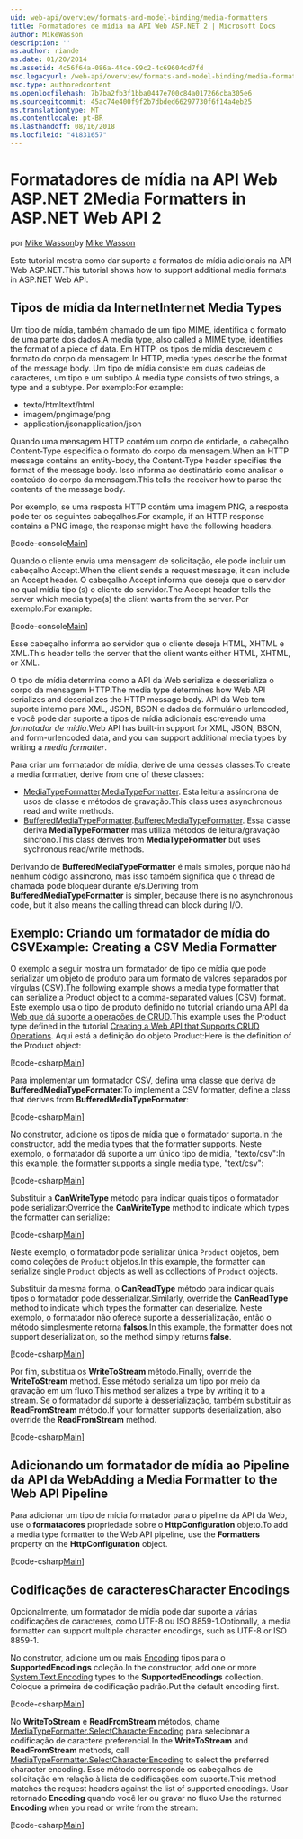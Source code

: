 ```yaml
---
uid: web-api/overview/formats-and-model-binding/media-formatters
title: Formatadores de mídia na API Web ASP.NET 2 | Microsoft Docs
author: MikeWasson
description: ''
ms.author: riande
ms.date: 01/20/2014
ms.assetid: 4c56f64a-086a-44ce-99c2-4c69604cd7fd
msc.legacyurl: /web-api/overview/formats-and-model-binding/media-formatters
msc.type: authoredcontent
ms.openlocfilehash: 7b7ba2fb3f1bba0447e700c84a017266cba305e6
ms.sourcegitcommit: 45ac74e400f9f2b7dbded66297730f6f14a4eb25
ms.translationtype: MT
ms.contentlocale: pt-BR
ms.lasthandoff: 08/16/2018
ms.locfileid: "41831657"
---
```

<a name="media-formatters-in-aspnet-web-api-2"></a><span data-ttu-id="686d9-102">Formatadores de mídia na API Web ASP.NET 2</span><span class="sxs-lookup"><span data-stu-id="686d9-102">Media Formatters in ASP.NET Web API 2</span></span>
====================
<span data-ttu-id="686d9-103">por [Mike Wasson](https://github.com/MikeWasson)</span><span class="sxs-lookup"><span data-stu-id="686d9-103">by [Mike Wasson](https://github.com/MikeWasson)</span></span>

<span data-ttu-id="686d9-104">Este tutorial mostra como dar suporte a formatos de mídia adicionais na API Web ASP.NET.</span><span class="sxs-lookup"><span data-stu-id="686d9-104">This tutorial shows how to support additional media formats in ASP.NET Web API.</span></span>

## <a name="internet-media-types"></a><span data-ttu-id="686d9-105">Tipos de mídia da Internet</span><span class="sxs-lookup"><span data-stu-id="686d9-105">Internet Media Types</span></span>

<span data-ttu-id="686d9-106">Um tipo de mídia, também chamado de um tipo MIME, identifica o formato de uma parte dos dados.</span><span class="sxs-lookup"><span data-stu-id="686d9-106">A media type, also called a MIME type, identifies the format of a piece of data.</span></span> <span data-ttu-id="686d9-107">Em HTTP, os tipos de mídia descrevem o formato do corpo da mensagem.</span><span class="sxs-lookup"><span data-stu-id="686d9-107">In HTTP, media types describe the format of the message body.</span></span> <span data-ttu-id="686d9-108">Um tipo de mídia consiste em duas cadeias de caracteres, um tipo e um subtipo.</span><span class="sxs-lookup"><span data-stu-id="686d9-108">A media type consists of two strings, a type and a subtype.</span></span> <span data-ttu-id="686d9-109">Por exemplo:</span><span class="sxs-lookup"><span data-stu-id="686d9-109">For example:</span></span>

- <span data-ttu-id="686d9-110">texto/html</span><span class="sxs-lookup"><span data-stu-id="686d9-110">text/html</span></span>
- <span data-ttu-id="686d9-111">imagem/png</span><span class="sxs-lookup"><span data-stu-id="686d9-111">image/png</span></span>
- <span data-ttu-id="686d9-112">application/json</span><span class="sxs-lookup"><span data-stu-id="686d9-112">application/json</span></span>

<span data-ttu-id="686d9-113">Quando uma mensagem HTTP contém um corpo de entidade, o cabeçalho Content-Type especifica o formato do corpo da mensagem.</span><span class="sxs-lookup"><span data-stu-id="686d9-113">When an HTTP message contains an entity-body, the Content-Type header specifies the format of the message body.</span></span> <span data-ttu-id="686d9-114">Isso informa ao destinatário como analisar o conteúdo do corpo da mensagem.</span><span class="sxs-lookup"><span data-stu-id="686d9-114">This tells the receiver how to parse the contents of the message body.</span></span>

<span data-ttu-id="686d9-115">Por exemplo, se uma resposta HTTP contém uma imagem PNG, a resposta pode ter os seguintes cabeçalhos.</span><span class="sxs-lookup"><span data-stu-id="686d9-115">For example, if an HTTP response contains a PNG image, the response might have the following headers.</span></span>

[!code-console[Main](media-formatters/samples/sample1.cmd)]

<span data-ttu-id="686d9-116">Quando o cliente envia uma mensagem de solicitação, ele pode incluir um cabeçalho Accept.</span><span class="sxs-lookup"><span data-stu-id="686d9-116">When the client sends a request message, it can include an Accept header.</span></span> <span data-ttu-id="686d9-117">O cabeçalho Accept informa que deseja que o servidor no qual mídia tipo (s) o cliente do servidor.</span><span class="sxs-lookup"><span data-stu-id="686d9-117">The Accept header tells the server which media type(s) the client wants from the server.</span></span> <span data-ttu-id="686d9-118">Por exemplo:</span><span class="sxs-lookup"><span data-stu-id="686d9-118">For example:</span></span>

[!code-console[Main](media-formatters/samples/sample2.cmd)]

<span data-ttu-id="686d9-119">Esse cabeçalho informa ao servidor que o cliente deseja HTML, XHTML e XML.</span><span class="sxs-lookup"><span data-stu-id="686d9-119">This header tells the server that the client wants either HTML, XHTML, or XML.</span></span>

<span data-ttu-id="686d9-120">O tipo de mídia determina como a API da Web serializa e desserializa o corpo da mensagem HTTP.</span><span class="sxs-lookup"><span data-stu-id="686d9-120">The media type determines how Web API serializes and deserializes the HTTP message body.</span></span> <span data-ttu-id="686d9-121">API da Web tem suporte interno para XML, JSON, BSON e dados de formulário urlencoded, e você pode dar suporte a tipos de mídia adicionais escrevendo uma *formatador de mídia*.</span><span class="sxs-lookup"><span data-stu-id="686d9-121">Web API has built-in support for XML, JSON, BSON, and form-urlencoded data, and you can support additional media types by writing a *media formatter*.</span></span>

<span data-ttu-id="686d9-122">Para criar um formatador de mídia, derive de uma dessas classes:</span><span class="sxs-lookup"><span data-stu-id="686d9-122">To create a media formatter, derive from one of these classes:</span></span>

- <span data-ttu-id="686d9-123">[MediaTypeFormatter](https://msdn.microsoft.com/library/system.net.http.formatting.mediatypeformatter.aspx).</span><span class="sxs-lookup"><span data-stu-id="686d9-123">[MediaTypeFormatter](https://msdn.microsoft.com/library/system.net.http.formatting.mediatypeformatter.aspx).</span></span> <span data-ttu-id="686d9-124">Esta leitura assíncrona de usos de classe e métodos de gravação.</span><span class="sxs-lookup"><span data-stu-id="686d9-124">This class uses asynchronous read and write methods.</span></span>
- <span data-ttu-id="686d9-125">[BufferedMediaTypeFormatter](https://msdn.microsoft.com/library/system.net.http.formatting.bufferedmediatypeformatter.aspx).</span><span class="sxs-lookup"><span data-stu-id="686d9-125">[BufferedMediaTypeFormatter](https://msdn.microsoft.com/library/system.net.http.formatting.bufferedmediatypeformatter.aspx).</span></span> <span data-ttu-id="686d9-126">Essa classe deriva **MediaTypeFormatter** mas utiliza métodos de leitura/gravação síncrono.</span><span class="sxs-lookup"><span data-stu-id="686d9-126">This class derives from **MediaTypeFormatter** but uses sychronous read/write methods.</span></span>

<span data-ttu-id="686d9-127">Derivando de **BufferedMediaTypeFormatter** é mais simples, porque não há nenhum código assíncrono, mas isso também significa que o thread de chamada pode bloquear durante e/s.</span><span class="sxs-lookup"><span data-stu-id="686d9-127">Deriving from **BufferedMediaTypeFormatter** is simpler, because there is no asynchronous code, but it also means the calling thread can block during I/O.</span></span>

## <a name="example-creating-a-csv-media-formatter"></a><span data-ttu-id="686d9-128">Exemplo: Criando um formatador de mídia do CSV</span><span class="sxs-lookup"><span data-stu-id="686d9-128">Example: Creating a CSV Media Formatter</span></span>

<span data-ttu-id="686d9-129">O exemplo a seguir mostra um formatador de tipo de mídia que pode serializar um objeto de produto para um formato de valores separados por vírgulas (CSV).</span><span class="sxs-lookup"><span data-stu-id="686d9-129">The following example shows a media type formatter that can serialize a Product object to a comma-separated values (CSV) format.</span></span> <span data-ttu-id="686d9-130">Este exemplo usa o tipo de produto definido no tutorial [criando uma API da Web que dá suporte a operações de CRUD](../older-versions/creating-a-web-api-that-supports-crud-operations.md).</span><span class="sxs-lookup"><span data-stu-id="686d9-130">This example uses the Product type defined in the tutorial [Creating a Web API that Supports CRUD Operations](../older-versions/creating-a-web-api-that-supports-crud-operations.md).</span></span> <span data-ttu-id="686d9-131">Aqui está a definição do objeto Product:</span><span class="sxs-lookup"><span data-stu-id="686d9-131">Here is the definition of the Product object:</span></span>

[!code-csharp[Main](media-formatters/samples/sample3.cs)]

<span data-ttu-id="686d9-132">Para implementar um formatador CSV, defina uma classe que deriva de **BufferedMediaTypeFormater**:</span><span class="sxs-lookup"><span data-stu-id="686d9-132">To implement a CSV formatter, define a class that derives from **BufferedMediaTypeFormater**:</span></span>

[!code-csharp[Main](media-formatters/samples/sample4.cs)]

<span data-ttu-id="686d9-133">No construtor, adicione os tipos de mídia que o formatador suporta.</span><span class="sxs-lookup"><span data-stu-id="686d9-133">In the constructor, add the media types that the formatter supports.</span></span> <span data-ttu-id="686d9-134">Neste exemplo, o formatador dá suporte a um único tipo de mídia, &quot;texto/csv&quot;:</span><span class="sxs-lookup"><span data-stu-id="686d9-134">In this example, the formatter supports a single media type, &quot;text/csv&quot;:</span></span>

[!code-csharp[Main](media-formatters/samples/sample5.cs)]

<span data-ttu-id="686d9-135">Substituir a **CanWriteType** método para indicar quais tipos o formatador pode serializar:</span><span class="sxs-lookup"><span data-stu-id="686d9-135">Override the **CanWriteType** method to indicate which types the formatter can serialize:</span></span>

[!code-csharp[Main](media-formatters/samples/sample6.cs)]

<span data-ttu-id="686d9-136">Neste exemplo, o formatador pode serializar única `Product` objetos, bem como coleções de `Product` objetos.</span><span class="sxs-lookup"><span data-stu-id="686d9-136">In this example, the formatter can serialize single `Product` objects as well as collections of `Product` objects.</span></span>

<span data-ttu-id="686d9-137">Substituir da mesma forma, o **CanReadType** método para indicar quais tipos o formatador pode desserializar.</span><span class="sxs-lookup"><span data-stu-id="686d9-137">Similarly, override the **CanReadType** method to indicate which types the formatter can deserialize.</span></span> <span data-ttu-id="686d9-138">Neste exemplo, o formatador não oferece suporte a desserialização, então o método simplesmente retorna **falsos**.</span><span class="sxs-lookup"><span data-stu-id="686d9-138">In this example, the formatter does not support deserialization, so the method simply returns **false**.</span></span>

[!code-csharp[Main](media-formatters/samples/sample7.cs)]

<span data-ttu-id="686d9-139">Por fim, substitua os **WriteToStream** método.</span><span class="sxs-lookup"><span data-stu-id="686d9-139">Finally, override the **WriteToStream** method.</span></span> <span data-ttu-id="686d9-140">Esse método serializa um tipo por meio da gravação em um fluxo.</span><span class="sxs-lookup"><span data-stu-id="686d9-140">This method serializes a type by writing it to a stream.</span></span> <span data-ttu-id="686d9-141">Se o formatador dá suporte à desserialização, também substituir as **ReadFromStream** método.</span><span class="sxs-lookup"><span data-stu-id="686d9-141">If your formatter supports deserialization, also override the **ReadFromStream** method.</span></span>

[!code-csharp[Main](media-formatters/samples/sample8.cs)]

## <a name="adding-a-media-formatter-to-the-web-api-pipeline"></a><span data-ttu-id="686d9-142">Adicionando um formatador de mídia ao Pipeline da API da Web</span><span class="sxs-lookup"><span data-stu-id="686d9-142">Adding a Media Formatter to the Web API Pipeline</span></span>

<span data-ttu-id="686d9-143">Para adicionar um tipo de mídia formatador para o pipeline da API da Web, use o **formatadores** propriedade sobre o **HttpConfiguration** objeto.</span><span class="sxs-lookup"><span data-stu-id="686d9-143">To add a media type formatter to the Web API pipeline, use the **Formatters** property on the **HttpConfiguration** object.</span></span>

[!code-csharp[Main](media-formatters/samples/sample9.cs)]

## <a name="character-encodings"></a><span data-ttu-id="686d9-144">Codificações de caracteres</span><span class="sxs-lookup"><span data-stu-id="686d9-144">Character Encodings</span></span>

<span data-ttu-id="686d9-145">Opcionalmente, um formatador de mídia pode dar suporte a várias codificações de caracteres, como UTF-8 ou ISO 8859-1.</span><span class="sxs-lookup"><span data-stu-id="686d9-145">Optionally, a media formatter can support multiple character encodings, such as UTF-8 or ISO 8859-1.</span></span>

<span data-ttu-id="686d9-146">No construtor, adicione um ou mais [Encoding](https://msdn.microsoft.com/library/system.text.encoding.aspx) tipos para o **SupportedEncodings** coleção.</span><span class="sxs-lookup"><span data-stu-id="686d9-146">In the constructor, add one or more [System.Text.Encoding](https://msdn.microsoft.com/library/system.text.encoding.aspx) types to the **SupportedEncodings** collection.</span></span> <span data-ttu-id="686d9-147">Coloque a primeira de codificação padrão.</span><span class="sxs-lookup"><span data-stu-id="686d9-147">Put the default encoding first.</span></span>

[!code-csharp[Main](media-formatters/samples/sample10.cs?highlight=6-7)]

<span data-ttu-id="686d9-148">No **WriteToStream** e **ReadFromStream** métodos, chame [MediaTypeFormatter.SelectCharacterEncoding](https://msdn.microsoft.com/library/hh969054.aspx) para selecionar a codificação de caractere preferencial.</span><span class="sxs-lookup"><span data-stu-id="686d9-148">In the **WriteToStream** and **ReadFromStream** methods, call [MediaTypeFormatter.SelectCharacterEncoding](https://msdn.microsoft.com/library/hh969054.aspx) to select the preferred character encoding.</span></span> <span data-ttu-id="686d9-149">Esse método corresponde os cabeçalhos de solicitação em relação à lista de codificações com suporte.</span><span class="sxs-lookup"><span data-stu-id="686d9-149">This method matches the request headers against the list of supported encodings.</span></span> <span data-ttu-id="686d9-150">Usar retornado **Encoding** quando você ler ou gravar no fluxo:</span><span class="sxs-lookup"><span data-stu-id="686d9-150">Use the returned **Encoding** when you read or write from the stream:</span></span>

[!code-csharp[Main](media-formatters/samples/sample11.cs?highlight=3,5)]
